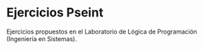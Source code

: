 # Ejercicios Pseint
Ejercicios propuestos en el Laboratorio de Lógica de Programación (Ingeniería en Sistemas).

